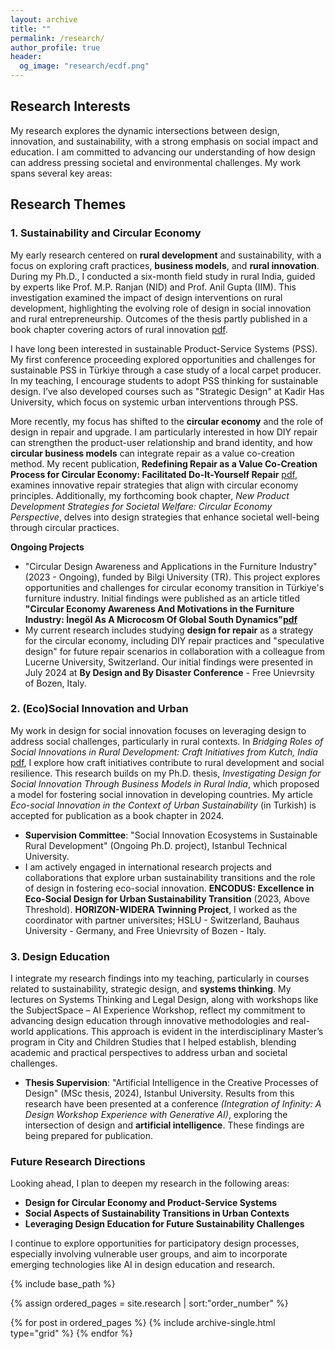 ```yaml
---
layout: archive
title: ""
permalink: /research/
author_profile: true
header:
  og_image: "research/ecdf.png"
---
```


## Research Interests

My research explores the dynamic intersections between design, innovation, and sustainability, with a strong emphasis on social impact and education. I am committed to advancing our understanding of how design can address pressing societal and environmental challenges. My work spans several key areas:

## Research Themes

### 1. Sustainability and Circular Economy

My early research centered on **rural development** and sustainability, with a focus on exploring craft practices, **business models**, and **rural innovation**. During my Ph.D., I conducted a six-month field study in rural India, guided by experts like Prof. M.P. Ranjan (NID) and Prof. Anil Gupta (IIM). This investigation examined the impact of design interventions on rural development, highlighting the evolving role of design in social innovation and rural entrepreneurship. Outcomes of the thesis partly published in a book chapter covering actors of rural innovation [pdf](/files/pdf/A1/A2.1_ACTORS.pdf).

I have long been interested in sustainable Product-Service Systems (PSS). My first conference proceeding explored opportunities and challenges for sustainable PSS in Türkiye through a case study of a local carpet producer. In my teaching, I encourage students to adopt PSS thinking for sustainable design. I’ve also developed courses such as "Strategic Design" at Kadir Has University, which focus on systemic urban interventions through PSS.

More recently, my focus has shifted to the **circular economy** and the role of design in repair and upgrade. I am particularly interested in how DIY repair can strengthen the product-user relationship and brand identity, and how **circular business models** can integrate repair as a value co-creation method. My recent publication, **Redefining Repair as a Value Co-Creation Process for Circular Economy: Facilitated Do-It-Yourself Repair** [pdf](/files/pdf/A1/IJDES.pdf), examines innovative repair strategies that align with circular economy principles. Additionally, my forthcoming book chapter, *New Product Development Strategies for Societal Welfare: Circular Economy Perspective*, delves into design strategies that enhance societal well-being through circular practices.

**Ongoing Projects**
- "Circular Design Awareness and Applications in the Furniture Industry" (2023 - Ongoing), funded by Bilgi University (TR). This project explores opportunities and challenges for circular economy transition in Türkiye's furniture industry. Initial findings were published as an article titled **"Circular Economy Awareness And Motivations in the Furniture Industry: İnegöl As A Microcosm Of Global South Dynamics"[pdf](/files/pdf/A1/MAMAD24.pdf)**
- My current research includes studying **design for repair** as a strategy for the circular economy, including DIY repair practices and "speculative design" for future repair scenarios in collaboration with a colleague from Lucerne University, Switzerland. Our initial findings were presented in July 2024 at **By Design and By Disaster Conference** - Free Unievrsity of Bozen, Italy. 

### 2. (Eco)Social Innovation and Urban

My work in design for social innovation focuses on leveraging design to address social challenges, particularly in rural contexts. In *Bridging Roles of Social Innovations in Rural Development: Craft Initiatives from Kutch, India* [pdf](/files/pdf/A1/A1.1_DRARCH.pdf), I explore how craft initiatives contribute to rural development and social resilience. This research builds on my Ph.D. thesis, *Investigating Design for Social Innovation Through Business Models in Rural India*, which proposed a model for fostering social innovation in developing countries. My article *Eco-social Innovation in the Context of Urban Sustainability* (in Turkish) is accepted for publication as a book chapter in 2024.

- **Supervision Committee**: "Social Innovation Ecosystems in Sustainable Rural Development" (Ongoing Ph.D. project), Istanbul Technical University.
- I am actively engaged in international research projects and collaborations that explore urban sustainability transitions and the role of design in fostering eco-social innovation. **ENCODUS: Excellence in Eco-Social Design for Urban Sustainability Transition** (2023, Above Threshold). **HORIZON-WIDERA Twinning Project**, I worked as the coordinator with partner universites; HSLU - Switzerland, Bauhaus University - Germany, and Free Unievrsity of Bozen - Italy. 



### 3. Design Education

I integrate my research findings into my teaching, particularly in courses related to sustainability, strategic design, and **systems thinking**. My lectures on Systems Thinking and Legal Design, along with workshops like the SubjectSpace – AI Experience Workshop, reflect my commitment to advancing design education through innovative methodologies and real-world applications. This approach is evident in the interdisciplinary Master’s program in City and Children Studies that I helped establish, blending academic and practical perspectives to address urban and societal challenges.

- **Thesis Supervision**: "Artificial Intelligence in the Creative Processes of Design" (MSc thesis, 2024), Istanbul University. Results from this research have been presented at a conference *(Integration of Infinity: A Design Workshop Experience with Generative AI)*, exploring the intersection of design and **artificial intelligence**. These findings are being prepared for publication.


### Future Research Directions

Looking ahead, I plan to deepen my research in the following areas:
- **Design for Circular Economy and Product-Service Systems**
- **Social Aspects of Sustainability Transitions in Urban Contexts**
- **Leveraging Design Education for Future Sustainability Challenges**

I continue to explore opportunities for participatory design processes, especially involving vulnerable user groups, and aim to incorporate emerging technologies like AI in design education and research.




<nbsp>

{% include base_path %}

{% assign ordered_pages = site.research | sort:"order_number" %}

{% for post in ordered_pages %}
  {% include archive-single.html type="grid" %}
{% endfor %}
